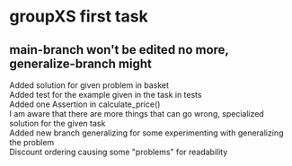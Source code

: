 # groupXS first task
## main-branch won't be edited no more, generalize-branch might
<p> 
Added solution for given problem in basket <br>
Added test for the example given in the task in tests <br>
Added one Assertion in calculate_price() <br>
I am aware that there are more things that can go wrong, specialized solution for the given task <br>
Added new branch generalizing for some experimenting with generalizing the problem <br>
Discount ordering causing some "problems" for readability <br>
</p>
